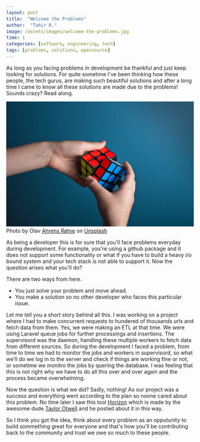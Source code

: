 ```yaml
---
layout: post
title:  "Welcome the Problems"
author:  "Tahir R."
image: /assets/images/welcome-the-problems.jpg
time: 1
categories: [software, engineering, tech]
tags: [problems, solutions, opensource]
---
```


As long as you facing problems in development be thankful and just keep looking for solutions. For quite sometime I've been thinking how these people, the tech gurus, are making such beautiful solutions and after a long time I came to know all these solutions are made due to the problems! Sounds crazy? Read along.

![apache kafka](/assets/images/welcome-the-problems.jpg)
Photo by Olav [Ahrens Røtne](https://unsplash.com/@olav_ahrens?utm_source=unsplash&utm_medium=referral&utm_content=creditCopyText) on [Unsplash](https://unsplash.com/search/photos/problem?utm_source=unsplash&utm_medium=referral&utm_content=creditCopyText)

As being a developer this is for sure that you'll face problems everyday during development. For example, you're using a github package and it does not support some functionality or what if you have to build a heavy i/o bound system and your tech stack is not able to support it. Now the question arises what you'll do?

There are two ways from here.
- You just solve your problem and move ahead.
- You make a solution so no other developer who faces this particular issue.

Let me tell you a short story behind all this. I was working on a project where I had to make concurrent requests to hundered of thousands urls and fetch data from them. Yes, we were making an ETL at that time. We were using Laravel queue jobs for further processings and insertions. The supervisord was the daemon, handling these multiple workers to fetch data from different sources. So during the development I faced a problem, from time to time we had to monitor the jobs and workers in supervisord, so what we'll do we log in to the server and check if things are working fine  or not, or sometime we monitro the jobs by quering the database. I was feeling that this is not right why we have to do all this over and over again and the process became overwhelming.

Now the question is what we did? Sadly, nothing! As our project was a success and everything went according to the plan so noone cared about this problem. No time later I saw this tool [Horizon](https://medium.com/@taylorotwell/introducing-laravel-horizon-4585f66e3e) which is made by the awesome dude [Taylor Otwell](https://github.com/taylorotwell) and he posted about it in this way.

So I think you got the idea, think about every problem as an opputunity to build sommething great for everyone and that's how you'll be contributing back to the community and trust we owe so much to these people.
